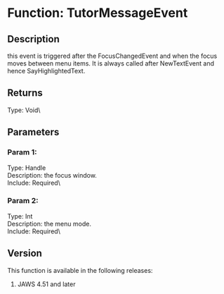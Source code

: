 # Function: TutorMessageEvent

## Description

this event is triggered after the FocusChangedEvent and when the focus
moves between menu items. It is always called after NewTextEvent and
hence SayHighlightedText.

## Returns

Type: Void\

## Parameters

### Param 1:

Type: Handle\
Description: the focus window.\
Include: Required\

### Param 2:

Type: Int\
Description: the menu mode.\
Include: Required\

## Version

This function is available in the following releases:

1.  JAWS 4.51 and later
